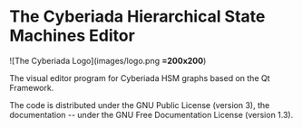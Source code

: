 # The Cyberiada Hierarchical State Machines Editor

![The Cyberiada Logo](images/logo.png **=200x200**)

The visual editor program for Cyberiada HSM graphs based on the Qt Framework.

The code is distributed under the GNU Public License (version 3), the documentation -- under
the GNU Free Documentation License (version 1.3).
